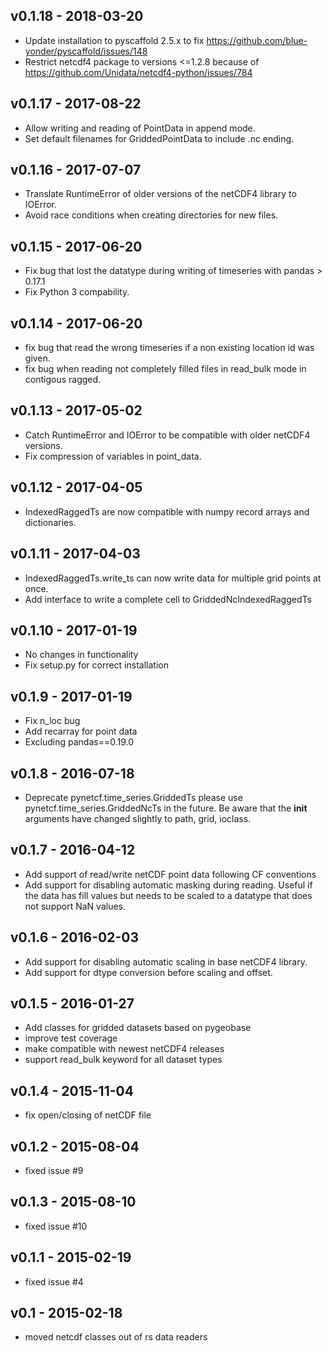 ## v0.1.18 - 2018-03-20

- Update installation to pyscaffold 2.5.x to fix https://github.com/blue-yonder/pyscaffold/issues/148
- Restrict netcdf4 package to versions <=1.2.8 because of https://github.com/Unidata/netcdf4-python/issues/784

## v0.1.17 - 2017-08-22

- Allow writing and reading of PointData in append mode.
- Set default filenames for GriddedPointData to include .nc ending.

## v0.1.16 - 2017-07-07

- Translate RuntimeError of older versions of the netCDF4 library to IOError.
- Avoid race conditions when creating directories for new files.

## v0.1.15 - 2017-06-20

- Fix bug that lost the datatype during writing of timeseries with pandas > 0.17.1
- Fix Python 3 compability.

## v0.1.14 - 2017-06-20

- fix bug that read the wrong timeseries if a non existing location id was given.
- fix bug when reading not completely filled files in read_bulk mode in contigous ragged.

## v0.1.13 - 2017-05-02

- Catch RuntimeError and IOError to be compatible with older netCDF4 versions.
- Fix compression of variables in point_data.

## v0.1.12 - 2017-04-05

- IndexedRaggedTs are now compatible with numpy record arrays and dictionaries.

## v0.1.11 - 2017-04-03

- IndexedRaggedTs.write_ts can now write data for multiple grid points at once.
- Add interface to write a complete cell to GriddedNcIndexedRaggedTs

## v0.1.10 - 2017-01-19

- No changes in functionality
- Fix setup.py for correct installation

## v0.1.9 - 2017-01-19
- Fix n_loc bug
- Add recarray for point data
- Excluding pandas==0.19.0

## v0.1.8 - 2016-07-18
- Deprecate pynetcf.time_series.GriddedTs please use
  pynetcf.time_series.GriddedNcTs in the future. Be aware that the __init__
  arguments have changed slightly to path, grid, ioclass.

## v0.1.7 - 2016-04-12
- Add support of read/write netCDF point data following CF conventions
- Add support for disabling automatic masking during reading. Useful if the data
  has fill values but needs to be scaled to a datatype that does not support NaN
  values.

## v0.1.6 - 2016-02-03
- Add support for disabling automatic scaling in base netCDF4 library.
- Add support for dtype conversion before scaling and offset.

## v0.1.5 - 2016-01-27
- Add classes for gridded datasets based on pygeobase
- improve test coverage
- make compatible with newest netCDF4 releases
- support read_bulk keyword for all dataset types

## v0.1.4 - 2015-11-04
- fix open/closing of netCDF file

## v0.1.2 - 2015-08-04
- fixed issue #9

## v0.1.3 - 2015-08-10
- fixed issue #10

## v0.1.1 - 2015-02-19
- fixed issue #4

## v0.1 - 2015-02-18
- moved netcdf classes out of rs data readers



